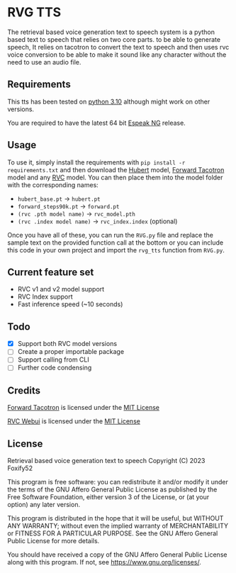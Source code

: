 # RVG TTS
The retrieval based voice generation text to speech system is a python based text to speech that relies on two core parts. to be able to generate speech, It relies on tacotron to convert the text to speech and then uses rvc voice conversion to be able to make it sound like any character without the need to use an audio file.

## Requirements
This tts has been tested on [python 3.10](https://www.python.org/downloads/release/python-31011/) although might work on other versions.

You are required to have the latest 64 bit [Espeak NG](https://github.com/espeak-ng/espeak-ng/releases) release.

## Usage
To use it, simply install the requirements with `pip install -r requirements.txt` and then download the [Hubert](https://huggingface.co/lj1995/VoiceConversionWebUI/resolve/main/hubert_base.pt) model, [Forward Tacotron](https://public-asai-dl-models.s3.eu-central-1.amazonaws.com/ForwardTacotron/forward_step90k.pt) model and any [RVC](https://discord.com/invite/aihub) model.
You can then place them into the model folder with the corresponding names:
- `hubert_base.pt` -> `hubert.pt`
- `forward_steps90k.pt` -> `forward.pt`
- `(rvc .pth model name)` -> `rvc_model.pth`
- `(rvc .index model name)` -> `rvc_index.index` (optional)

Once you have all of these, you can run the `RVG.py` file and replace the sample text on the provided function call at the bottom or you can include this code in your own project and import the `rvg_tts` function from `RVG.py`.

## Current feature set
 - RVC v1 and v2 model support
 - RVC Index support
 - Fast inference speed (~10 seconds)

## Todo
 - [X] Support both RVC model versions
 - [ ] Create a proper importable package
 - [ ] Support calling from CLI
 - [ ] Further code condensing 

## Credits
[Forward Tacotron](https://github.com/as-ideas/ForwardTacotron) is licensed under the [MIT License](https://github.com/as-ideas/ForwardTacotron/blob/master/LICENSE)

[RVC Webui](https://github.com/RVC-Project/Retrieval-based-Voice-Conversion-WebUI) is licensed under the [MIT License](https://github.com/RVC-Project/Retrieval-based-Voice-Conversion-WebUI/blob/main/LICENSE)

## License
Retrieval based voice generation text to speech
Copyright (C) 2023  Foxify52

This program is free software: you can redistribute it and/or modify
it under the terms of the GNU Affero General Public License as published
by the Free Software Foundation, either version 3 of the License, or
(at your option) any later version.

This program is distributed in the hope that it will be useful,
but WITHOUT ANY WARRANTY; without even the implied warranty of
MERCHANTABILITY or FITNESS FOR A PARTICULAR PURPOSE.  See the
GNU Affero General Public License for more details.

You should have received a copy of the GNU Affero General Public License
along with this program.  If not, see <https://www.gnu.org/licenses/>.